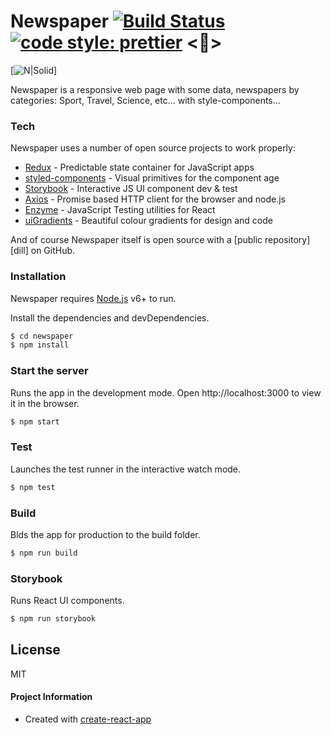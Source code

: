 # Newspaper [![Build Status](https://travis-ci.org/PyColors/Newspaper.svg?branch=master)](https://travis-ci.org/PyColors/Newspaper) [![code style: prettier](https://img.shields.io/badge/code_style-prettier-ff69b4.svg?style=flat-square)](https://github.com/prettier/prettier) <💅> 

[![N|Solid](http://www.pvhc.net/img28/wvjdpysovmhdmzunrlqr.png)]

Newspaper is a responsive web page with some data, newspapers by categories: Sport, Travel, Science, etc... with style-components...
  
### Tech

Newspaper uses a number of open source projects to work properly:

* [Redux] - Predictable state container for JavaScript apps 
* [styled-components] - Visual primitives for the component age
* [Storybook] - Interactive JS UI component dev & test
* [Axios] - Promise based HTTP client for the browser and node.js
* [Enzyme] - JavaScript Testing utilities for React
* [uiGradients] - Beautiful colour gradients for design and code



And of course Newspaper itself is open source with a [public repository][dill]
 on GitHub.

### Installation

Newspaper requires [Node.js](https://nodejs.org/) v6+ to run.

Install the dependencies and devDependencies.

```sh
$ cd newspaper
$ npm install
```

### Start the server
Runs the app in the development mode.
Open http://localhost:3000 to view it in the browser.
```sh
$ npm start
```

### Test
Launches the test runner in the interactive watch mode.
```sh
$ npm test
```
 
### Build
Blds the app for production to the build folder.
```sh
$ npm run build
```

### Storybook
Runs React UI components.
```sh
$ npm run storybook
```
 
License
----

MIT

#### Project Information
* Created with [create-react-app](https://github.com/facebookincubator/create-react-app)

[//]: # (These are reference links used in the body of this note and get stripped out when the markdown processor does its job. There is no need to format nicely because it shouldn't be seen. Thanks SO - http://stackoverflow.com/questions/4823468/store-comments-in-markdown-syntax)

   [Redux]: <https://github.com/reduxjs/redux>
   [Styled-components]: <https://github.com/styled-components/styled-components>
   [Storybook]: <https://github.com/storybooks/storybook>
   [Axios]: <https://github.com/axios/axios>
   [Enzyme]: <https://github.com/airbnb/enzyme>
   [uiGradients]: <https://github.com/ghosh/uiGradients>
 
